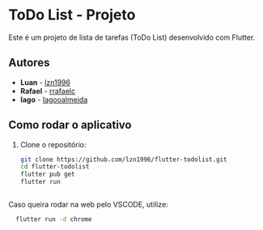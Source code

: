 # ToDo List - Projeto

Este é um projeto de lista de tarefas (ToDo List) desenvolvido com Flutter.

## Autores

- **Luan** - [lzn1996](https://github.com/lzn1996)
- **Rafael** - [rrafaelc](https://github.com/rrafaelc)
- **Iago** - [Iagooalmeida](https://github.com/Iagooalmeida)

## Como rodar o aplicativo

1. Clone o repositório:
   ```bash
   git clone https://github.com/lzn1996/flutter-todolist.git
   cd flutter-todolist
   flutter pub get
   flutter run



Caso queira rodar na web pelo VSCODE, utilize:
```bash
  flutter run -d chrome
